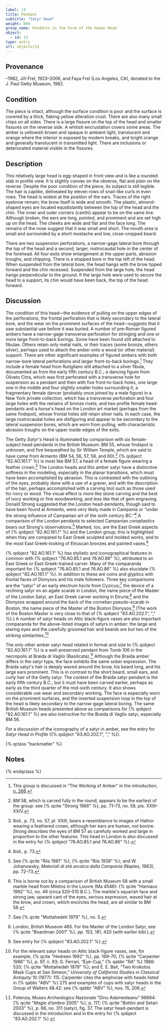 ```yaml
---
label: 13
title: Pendant
subtitle: "Satyr Head"
weight: 604
group_name: Pendants in the Form of the Human Head
object:
  - id: 13
type: entry
url: objects/13
---
```


## Provenance

–1982, Jiří Frel, 1923–2006, and Faya Frel (Los Angeles, CA), donated to the J. Paul Getty Museum, 1982.

## Condition

The piece is intact, although the surface condition is poor and the surface is covered by a thick, flaking yellow alteration crust. There are also many small chips on all sides. There is a large fissure on the top of the head and smaller fissures on the reverse side. A whitish encrustation covers some areas. The amber is yellowish brown and opaque in ambient light, translucent and orange where the interior is exposed by modern breaks, and bright orange and generally translucent in transmitted light. There are inclusions or deteriorated material visible in the fissures.

## Description

This relatively large head is egg-shaped in front view and is like a rounded slab in profile view. It is slightly convex on the obverse, flat and plain on the reverse. Despite the poor condition of the piece, its subject is still legible. The hair is caplike, delineated by eleven rows of snail-like curls in even rows. The head is widest at the position of the ears. Traces of the right eyebrow remain; the brow itself is wide and smooth. The plastic, almond-shaped eyes are located equidistantly between the top of the head and the chin. The inner and outer corners (canthi) appear to be on the same line. Although broken, the ears are long, pointed, and prominent and are set high up on the head. The cheeks are wide and flat and the face long. The remains of the nose suggest that it was small and short. The mouth area is small and surrounded by a short mustache and low, close-cropped beard.

There are two suspension perforations, a narrow-gage lateral bore through the top of the head and a second, larger, rostrocaudal hole in the center of the forehead. All four exits show enlargement at the upper parts, abrasion troughs, and chipping. There is a stopped bore in the top left of the head. When suspended from the lateral bore, the head hangs with the brow tipped forward and the chin recessed. Suspended from the large hole, the head hangs perpendicular to the ground. If the large hole were used to secure the head to a support, its chin would have been back, the top of the head forward.

## Discussion

The condition of this head—the evidence of pulling on the upper edges of the perforations, the frontal perforation that is likely secondary to the lateral bore, and the wear on the prominent surfaces of the head—suggests that it saw substantial use before it was buried. A number of pre-Roman figured ambers have a narrow-gage transverse perforation for stringing and one or more large front-to-back borings. Some have been found still attached to fibulae. Others retain only metal nails, or their traces (some bronze, others silver), perhaps used to attach the amber onto a wood (or other material) support. There are other significant examples of figured ambers with both narrow-bore lateral perforations and larger front-to-back borings.[^1] They include a female head from Rutigliano still attached to a silver fibula, documented as from the early fifth century B.C.; a dancing figure from Oliveto Citra, which was first perforated with a transverse hole for suspension as a pendant and then with five front-to-back holes, one large one in the middle and four slightly smaller holes surrounding it; a fragmentary female dancer (probably once joined by a male figure) in a New York private collection, which has a transverse perforation and four large holes with the remains of bronze rivets; and two profile female head-pendants and a horse's head on the London art market (perhaps from the same findspot), whose frontal holes still retain silver nails. In each case, the large rostrocaudal holes are disfiguring and appear to be secondary to the lateral suspension bores, which are worn from pulling, with characteristic abrasion troughs on the upper inside edges of the exits.

The Getty *Satyr's Head* is illuminated by comparison with six female-subject head-pendants in the British Museum: BM 55, whose findspot is unknown, and five bequeathed by Sir William Temple, which are said to have come from Armento (BM 54, 56, 57, 58, and 60).[^2] {% qobject "82.AO.161.1" %} is most like BM 57, a head of a female figure wearing a feather crown.[^3] The London heads and this amber satyr have a distinctive softness in the modeling, especially in the planar transitions, which must have been accomplished by abrasion. This is contrasted with the outlining of the eyes, probably done with a use of a graver, and with the description of the hair, perhaps accomplished with a carving tool such as those used for ivory or wood. The visual effect is more like stone carving and the best of ivory working or fine woodworking, and less like that of gem engraving. Donald Strong suggested that the London head-pendants, though said to have been found at Armento, were very likely made in Campania or “under the strong influence of Campanian art of the sixth century BC.”[^4] A comparison of the London pendants to selected Campanian *coroplastics* bears out Strong's observations.[^5] Marked, too, are the East Greek aspects of {% qobject "82.AO.161.1" %} and the London group; this is highlighted when they are compared to East Greek sculpted and molded works, and to the most East Greek–looking of Etruscan bronzes and painted vases.[^6]

{% qobject "82.AO.161.1" %} has stylistic and iconographical features in common with {% qobject "76.AO.85.1 and 76.AO.86" %}, attributed to an East Greek or East Greek–trained carver. Many of the comparanda important for {% qobject "76.AO.85.1 and 76.AO.86" %} also elucidate {% qobject "82.AO.161.1" %}. In addition to these are coins and glyptics with frontal faces of Dionysos and his male followers. Three key comparisons are the “satyr” of an early electrum *hecte* from Cyzicus;[^7] the device of a reclining satyr on an agate scarab in London, the name piece of the Master of the London Satyr, an East Greek carver working in Etruria;[^8] and the Dionysos wrapped around the back of the cornelian pseudo-scarab in Boston, the name piece of the Master of the Boston Dionysos.[^9] \(The work of the Boston Master is very close to that of {% qobject "83.AO.202.1", "," %}.) A number of satyr heads on Attic black-figure vases are also important comparanda for the above-listed images of satyrs in amber: the large and staring eyes and the carefully groomed hair and beards are but two of the striking similarities.[^10]

The only other amber satyr head related in format and size to {% qobject "82.AO.161.1" %} is a well-preserved pendant from Tomb 106 in the necropolis at Braida di Vaglio (Basilicata).[^11] Although the Braida amber differs in the satyr type, the face exhibits the same sober expression. The Braida satyr's hair is deeply waved around the brow, his beard long, and his large ears prominent. This is in contrast to the short beard, small ears, and curly hair of the Getty satyr. The context of the Braida satyr pendant is the early fifth century B.C., but it must have been carved earlier, perhaps as early as the third quarter of the mid-sixth century. It also shows considerable use wear and secondary working. The face is especially worn on the prominent surfaces, and the inserted suspension loop in the top of the head is likely secondary to the narrow-gage lateral boring. The same British Museum heads presented above as comparisons for {% qobject "82.AO.161.1" %} are also instructive for the Braida di Vaglio satyr, especially BM 56.

For a discussion of the iconography of a satyr in amber, see the entry for *Satyr Head in Profile* ({% qobject "83.AO.202.1", "," %}).

{% qclass "backmatter" %}
## Notes
{% endqclass %}

[^1]: This group is discussed in "The Working of Amber" in the introduction, [n. 266](/intro/17/#fn:266).

[^2]: BM 58, which is carved fully in the round, appears to be the earliest of the group: see {% qcite "Strong 1966" %}, pp. 71–73, no. 58, pls. XXIII–XXIV.

[^3]: Ibid., p. 73, no. 57, pl. XXIII, bears a resemblance to images of Hathor wearing a feathered crown, although her ears are human, not bovine. Strong describes the eyes of BM 57 as carefully worked and large in proportion to the other features. This head in London is also discussed in the entry for {% qobject "76.AO.85.1 and 76.AO.86" %}.

[^4]: Ibid., p. 73.

[^5]: See {% qcite "Riis 1981" %}; {% qcite "Riis 1938" %}; and W. Johanowsky, *Materiali di età arcaica dalla Campania* (Naples, 1983), pp. 72–73.

[^6]: This is borne out by a comparison of British Museum 58 with a small marble head from Miletos in the Louvre (Ma 4546): {% qcite "Hamiaux 1992" %}, no. 49 (circa 520–510 B.C.). The marble's squarish face and strong jaw, upward cant of the eyes, serious expression, waved hair at the brow, and crown, which encircles the head, are all similar to BM 58.

[^7]: See {% qcite "Mottahedeh 1979" %}, no. 5.

[^8]: London, British Museum 465. For the Master of the London Satyr, see {% qcite "Boardman 2001" %}, pp. 153, 181, 420 (with earlier bibl.).

[^9]: See entry for {% qobject "83.AO.202.1" %}.

[^10]: For the relevant satyr heads on Attic black-figure vases, see, for example, {% qcite "Hedreen 1992" %}, pp. 169–70; {% qcite "Carpenter 1986" %}, p. 97, n. 93; G. Ferrari, “Eye-Cup,” {% qabbr "RA" %} 1986: 520; {% qcite "Mottahedeh 1979" %}; and E. E. Bell, “Two Krokotos Mask Cups at San Simeon,” *University of California Studies in Classical Antiquity* 10 (1977): 115. Carpenter cites the amphorae with heads listed in {% qabbr "ABV" %} 275 and examples of cups with satyr heads in the Group of Walters 48.42: see {% qabbr "ABV" %},  nos. 15, 206.

[^11]: Potenza, Museo Archeologico Nazionale “Dinu Adamesteanu” 96684: {% qcite "*Magie d’ambra* 2005" %}, p. 117; {% qcite "Bottini and Setari 2003" %}, p. 66, no. 311 (satyr), fig. 37. The satyr head-pendant is discussed in the introduction and in the entry for {% qobject "83.AO.202.1" %}.
